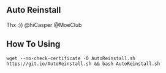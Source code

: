## Auto Reinstall
Thx :))    @hiCasper @MoeClub

## How To Using
```
wget --no-check-certificate -O AutoReinstall.sh https://git.io/AutoReinstall.sh && bash AutoReinstall.sh
```
